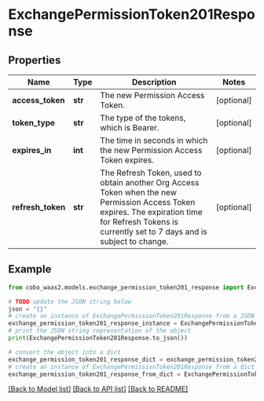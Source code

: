 # ExchangePermissionToken201Response


## Properties

Name | Type | Description | Notes
------------ | ------------- | ------------- | -------------
**access_token** | **str** | The new Permission Access Token. | [optional] 
**token_type** | **str** | The type of the tokens, which is Bearer. | [optional] 
**expires_in** | **int** | The time in seconds in which the new Permission Access Token expires. | [optional] 
**refresh_token** | **str** | The Refresh Token, used to obtain another Org Access Token when the new Permission Access Token expires. The expiration time for Refresh Tokens is currently set to 7 days and is subject to change. | [optional] 

## Example

```python
from cobo_waas2.models.exchange_permission_token201_response import ExchangePermissionToken201Response

# TODO update the JSON string below
json = "{}"
# create an instance of ExchangePermissionToken201Response from a JSON string
exchange_permission_token201_response_instance = ExchangePermissionToken201Response.from_json(json)
# print the JSON string representation of the object
print(ExchangePermissionToken201Response.to_json())

# convert the object into a dict
exchange_permission_token201_response_dict = exchange_permission_token201_response_instance.to_dict()
# create an instance of ExchangePermissionToken201Response from a dict
exchange_permission_token201_response_from_dict = ExchangePermissionToken201Response.from_dict(exchange_permission_token201_response_dict)
```
[[Back to Model list]](../README.md#documentation-for-models) [[Back to API list]](../README.md#documentation-for-api-endpoints) [[Back to README]](../README.md)



